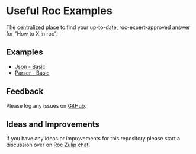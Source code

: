 
# Useful Roc Examples 

The centralized place to find your up-to-date, roc-expert-approved answer for "How to X in roc".

## Examples
- [Json - Basic](/json-basic/README.html)
- [Parser - Basic](/parser-basic/README.html)

## Feedback

Please log any issues on [GitHub](https://github.com/roc-lang/examples/issues/new). 

## Ideas and Improvements

If you have any ideas or improvements for this repository please start a discussion over on [Roc Zulip chat](https://roc.zulipchat.com/).